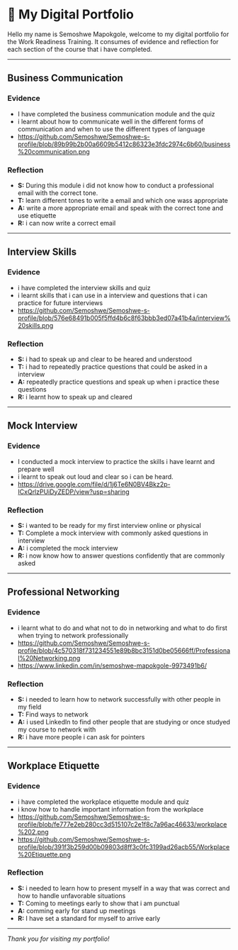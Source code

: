 # 👤 My Digital Portfolio

Hello my name is Semoshwe Mapokgole, welcome to my digital portfolio for the Work Readiness Training. It consumes of evidence and reflection for each section of the course that i have completed. 

---

##  Business Communication
### Evidence

- I have completed the business communication module and the quiz
- i learnt about how to communicate well in the different forms of communication and when to use the different types of language
- https://github.com/Semoshwe/Semoshwe-s-profile/blob/89b99b2b00a6609b5412c86323e3fdc2974c6b60/business%20communication.png 

### Reflection
- **S:** During this module i did not know how to conduct a professional email with the correct tone.
- **T:** learn different tones to write a email and which one wass appropriate  
- **A:** write a more appropriate email and speak with the correct tone and use etiquette
- **R:** i can now write a correct email

---

## Interview Skills
### Evidence
- i have completed the interview skills and quiz
- i learnt skills that i can use in a interview and questions that i can practice for future interviews
- https://github.com/Semoshwe/Semoshwe-s-profile/blob/576e68491b005f5ffd4b6c8f63bbb3ed07a41b4a/interview%20skills.png
  
### Reflection
- **S:** i had to speak up and clear to be heared and understood 
- **T:** i had to repeatedly practice questions that could be asked in a interview 
- **A:**  repeatedly practice questions and speak up when i practice these questions 
- **R:** i learnt how to speak up and cleared
---

## Mock Interview 
### Evidence
- I conducted a mock interview to practice the skills i have learnt and prepare well 
- i learnt to speak out loud and clear so i can be heard.
- https://drive.google.com/file/d/1j6Te6N0BV4Bkz2p-ICxQrlzPUiDyZEDP/view?usp=sharing 

### Reflection
- **S:** i wanted to be ready for my first interview online or physical 
- **T:** Complete a mock interview with commonly asked questions in interview 
- **A:** i completed the mock interview
- **R:** i now know how to answer questions confidently that are commonly asked
---

## Professional Networking
### Evidence
- i learnt what to do and what not to do in networking and what to do first when trying to network professionally
- https://github.com/Semoshwe/Semoshwe-s-profile/blob/4c570318f731234551e89b8bc3151d0be05666ff/Professional%20Networking.png
- https://www.linkedin.com/in/semoshwe-mapokgole-9973491b6/

### Reflection
- **S:** i needed to learn how to network successfully with other people in my field  
- **T:** Find ways to network
- **A:** i used LinkedIn to find other people that are studying or once studyed my course to network with  
- **R:** i have more people i can ask for pointers 
---

## Workplace Etiquette
### Evidence
- i have completed the workplace etiquette module and quiz
- i know how to handle important information from the workplace
- https://github.com/Semoshwe/Semoshwe-s-profile/blob/fe777e2eb280cc3d515107c2e1f8c7a96ac46633/workplace%202.png
- https://github.com/Semoshwe/Semoshwe-s-profile/blob/391f3b259d00b09803d8ff3c0fc3199ad26acb55/Workplace%20Etiquette.png
  

### Reflection
- **S:** i needed to learn how to present myself in a way that was correct and how to handle unfavorable situations 
- **T:** Coming to meetings early to show that i am punctual 
- **A:** comming early for stand up meetings  
- **R:** I have set a standard for myself to arrive early  

---


_Thank you for visiting my portfolio!_
